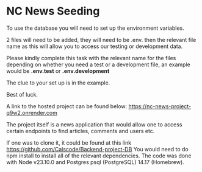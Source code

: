 # NC News Seeding

To use the database you will need to set up the environment variables.

2 files will need to be added, they will need to be .env. then the relevant file name as this will allow you to access our testing or development data.

Please kindly complete this task with the relevant name for the files depending on whether you need a test or a development file, an example would be **.env.test** or **.env.development** 

The clue to your set up is in the example.

Best of luck.

A link to the hosted project can be found below:
https://nc-news-project-q9w2.onrender.com

The project itself is a news application that would allow one to access certain endpoints to find articles, comments and users etc.

If one was to clone it, it could be found at this link  https://github.com/Calscode/Backend-project-DB
You would need to do npm install to install all of the relevant dependencies.
The code was done with Node v23.10.0 and Postgres psql (PostgreSQL) 14.17 (Homebrew).